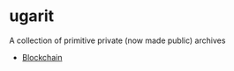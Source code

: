 # ugarit
A collection of primitive private (now made public) archives

- [Blockchain](blockchain.md)
